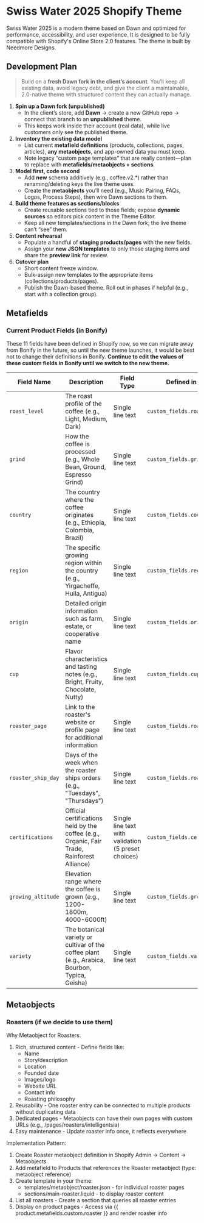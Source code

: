 # Swiss Water 2025 Shopify Theme

Swiss Water 2025 is a modern theme based on Dawn and optimized for performance, accessibility, and user experience. It is designed to be fully compatible with Shopify's Online Store 2.0 features. The theme is built by Needmore Designs.

## Development Plan

> Build on a **fresh Dawn fork in the client’s account**. You’ll keep all existing data, avoid legacy debt, and give the client a maintainable, 2.0-native theme with structured content they can actually manage.

1. **Spin up a Dawn fork (unpublished)**
    - In the client’s store, add **Dawn** → create a new GitHub repo → connect that branch to an **unpublished** theme.
    - This keeps work inside their account (real data), while live customers only see the published theme.
2. **Inventory the existing data model**
    - List current **metafield definitions** (products, collections, pages, articles), **any metaobjects**, and app-owned data you must keep.
    - Note legacy “custom page templates” that are really content—plan to replace with **metafields/metaobjects + sections**.
3. **Model first, code second**
    - Add **new** schema additively (e.g., coffee.v2.*) rather than renaming/deleting keys the live theme uses.
    - Create the **metaobjects** you’ll need (e.g., Music Pairing, FAQs, Logos, Process Steps), then wire Dawn sections to them.
4. **Build theme features as sections/blocks**
    - Create reusable sections tied to those fields; expose **dynamic sources** so editors pick content in the Theme Editor.
    - Keep all new templates/sections in the Dawn fork; the live theme can’t “see” them.
5. **Content rehearsal**
    - Populate a handful of **staging products/pages** with the new fields.
    - Assign your **new JSON templates** to only those staging items and share the **preview link** for review.
6. **Cutover plan**
    - Short content freeze window.
    - Bulk-assign new templates to the appropriate items (collections/products/pages).
    - Publish the Dawn-based theme. Roll out in phases if helpful (e.g., start with a collection group).

## Metafields

### Current Product Fields (in Bonify)

These 11 fields have been defined in Shopify now, so we can migrate away from Bonify in the future, so until the new theme launches, it would be best not to change their definitions in Bonify. **Continue to edit the values of these custom fields in Bonify until we switch to the new theme.**

| Field Name | Description | Field Type | Defined in Shopify |
| --- | --- | --- | --- |
| `roast_level` | The roast profile of the coffee (e.g., Light, Medium, Dark) | Single line text | `custom_fields.roast_level` |
| `grind` | How the coffee is processed (e.g., Whole Bean, Ground, Espresso Grind) | Single line text | `custom_fields.grind` |
| `country` | The country where the coffee originates (e.g., Ethiopia, Colombia, Brazil) | Single line text | `custom_fields.country` |
| `region` | The specific growing region within the country (e.g., Yirgacheffe, Huila, Antigua) | Single line text | `custom_fields.region` |
| `origin` | Detailed origin information such as farm, estate, or cooperative name | Single line text | `custom_fields.origin` |
| `cup` | Flavor characteristics and tasting notes (e.g., Bright, Fruity, Chocolate, Nutty) | Single line text | `custom_fields.cup` |
| `roaster_page` | Link to the roaster's website or profile page for additional information | Single line text | `custom_fields.roaster_page` |
| `roaster_ship_day` | Days of the week when the roaster ships orders (e.g., "Tuesdays", "Thursdays") | Single line text | `custom_fields.roaster_ship_day` |
| `certifications` | Official certifications held by the coffee (e.g., Organic, Fair Trade, Rainforest Alliance) | Single line text with validation (5 preset choices) | `custom_fields.certifications` |
| `growing_altitude` | Elevation range where the coffee is grown (e.g., 1200-1800m, 4000-6000ft) | Single line text | `custom_fields.growing_altitude` |
| `variety` | The botanical variety or cultivar of the coffee plant (e.g., Arabica, Bourbon, Typica, Geisha) | Single line text | `custom_fields.variety` |

## Metaobjects

### Roasters (if we decide to use them)

Why Metaobject for Roasters:

1. Rich, structured content - Define fields like:
	- Name
	- Story/description
	- Location
	- Founded date
	- Images/logo
	- Website URL
	- Contact info
	- Roasting philosophy
2. Reusability - One roaster entry can be connected to multiple products without duplicating data
3. Dedicated pages - Metaobjects can have their own pages with custom URLs (e.g., /pages/roasters/intelligentsia)
4. Easy maintenance - Update roaster info once, it reflects everywhere

Implementation Pattern:

1. Create Roaster metaobject definition in Shopify Admin → Content → Metaobjects
2. Add metafield to Products that references the Roaster metaobject (type: metaobject reference)
3. Create template in your theme:
	- templates/metaobject/roaster.json - for individual roaster pages
	- sections/main-roaster.liquid - to display roaster content
4. List all roasters - Create a section that queries all roaster entries
5. Display on product pages - Access via {{ product.metafields.custom.roaster }} and render roaster info

